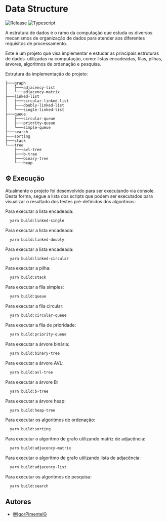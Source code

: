 # Data Structure

![Release](https://img.shields.io/badge/release-1.0.0-brightgreen) ![Typescript](https://img.shields.io/badge/Typescript-5.0.2-blue)

A estrutura de dados é o ramo da computação que estuda os diversos mecanismos de organização de dados para atender aos diferentes requisitos de processamento.

Este é um projeto que visa implementar e estudar as principais estruturas de dados  utilizadas na computação, como: listas encadeadas, filas, pilhas, árvores,
algoritmos de ordenação e pesquisa.

Estrutura da implementação do projeto:

```
├───graph
│   ├───adjacency-list
│   └───adjacency-matrix
├───linked-list
│   ├───circular-linked-list
│   ├───doubly-linked-list
│   └───single-linked-list
├───queue
│   ├───circular-queue
│   ├───priority-queue
│   └───simple-queue
├───search
├───sorting
├───stack
└───tree
    ├───avl-tree
    ├───b-tree
    ├───binary-tree
    └───heap
```

## ⚙️ Execução

Atualmente o projeto foi desenvolvido para ser executando via console. Desta forma, segue a lista dos 
scripts que podem ser executados para visualizar o resultado dos testes pré-definidos dos algoritmos:

Para executar a lista encadeada:

```bash
  yarn build:linked-single
```

Para executar a lista encadeada:

```bash
  yarn build:linked-doubly
```

Para executar a lista encadeada:

```bash
  yarn build:linked-circular
```

Para executar a pilha:

```bash
  yarn build:stack
```

Para executar a fila simples:

```bash
  yarn build:queue
```

Para executar a fila circular:

```bash
  yarn build:circular-queue
```

Para executar a fila de prioridade:

```bash
  yarn build:priority-queue
```

Para executar a árvore binária:

```bash
  yarn build:binary-tree
```

Para executar a árvore AVL:

```bash
  yarn build:avl-tree
```

Para executar a árvore B:

```bash
  yarn build:b-tree
```

Para executar a árvore heap:

```bash
  yarn build:heap-tree
```
Para executar os algoritmos de ordenação:

```bash
  yarn build:sorting
```

Para executar o algoritmo de grafo utilizando matriz de adjacência:

```bash
  yarn build:adjacency-matrix
```

Para executar o algoritmo de grafo utilizando lista de adjacência:

```bash
  yarn build:adjacency-list
```

Para executar os algoritmos de pesquisa:

```bash
  yarn build:search
```

## Autores

- [@IgorPimentelG](https://www.github.com/IgorPimentelG)